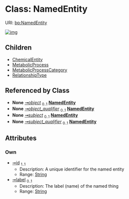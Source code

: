 
# Class: NamedEntity




URI: [bp:NamedEntity](http://w3id.org/ontogpt/metabolic-process-templateNamedEntity)


[![img](https://yuml.me/diagram/nofunky;dir:TB/class/[RelationshipType],[Triple]-%20object%200..1>[NamedEntity&#124;id:string;label:string%20%3F],[Triple]-%20object_qualifier%200..1>[NamedEntity],[Triple]-%20subject%200..1>[NamedEntity],[Triple]-%20subject_qualifier%200..1>[NamedEntity],[NamedEntity]^-[RelationshipType],[NamedEntity]^-[MetabolicProcessCategory],[NamedEntity]^-[MetabolicProcess],[NamedEntity]^-[ChemicalEntity],[Triple],[MetabolicProcessCategory],[MetabolicProcess],[ChemicalEntity])](https://yuml.me/diagram/nofunky;dir:TB/class/[RelationshipType],[Triple]-%20object%200..1>[NamedEntity&#124;id:string;label:string%20%3F],[Triple]-%20object_qualifier%200..1>[NamedEntity],[Triple]-%20subject%200..1>[NamedEntity],[Triple]-%20subject_qualifier%200..1>[NamedEntity],[NamedEntity]^-[RelationshipType],[NamedEntity]^-[MetabolicProcessCategory],[NamedEntity]^-[MetabolicProcess],[NamedEntity]^-[ChemicalEntity],[Triple],[MetabolicProcessCategory],[MetabolicProcess],[ChemicalEntity])

## Children

 * [ChemicalEntity](ChemicalEntity.md)
 * [MetabolicProcess](MetabolicProcess.md)
 * [MetabolicProcessCategory](MetabolicProcessCategory.md)
 * [RelationshipType](RelationshipType.md)

## Referenced by Class

 *  **None** *[➞object](triple__object.md)*  <sub>0..1</sub>  **[NamedEntity](NamedEntity.md)**
 *  **None** *[➞object_qualifier](triple__object_qualifier.md)*  <sub>0..1</sub>  **[NamedEntity](NamedEntity.md)**
 *  **None** *[➞subject](triple__subject.md)*  <sub>0..1</sub>  **[NamedEntity](NamedEntity.md)**
 *  **None** *[➞subject_qualifier](triple__subject_qualifier.md)*  <sub>0..1</sub>  **[NamedEntity](NamedEntity.md)**

## Attributes


### Own

 * [➞id](namedEntity__id.md)  <sub>1..1</sub>
     * Description: A unique identifier for the named entity
     * Range: [String](types/String.md)
 * [➞label](namedEntity__label.md)  <sub>0..1</sub>
     * Description: The label (name) of the named thing
     * Range: [String](types/String.md)
